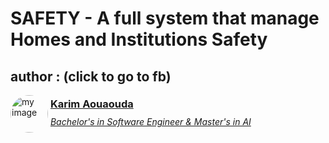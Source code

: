# SAFETY - A full system that manage Homes and Institutions Safety

## author : (click to go to fb)
<img src="https://scontent.faae2-1.fna.fbcdn.net/v/t39.30808-1/481128131_2081299015645026_4801526868928831987_n.jpg?stp=dst-jpg_s200x200_tt6&_nc_cat=108&ccb=1-7&_nc_sid=e99d92&_nc_ohc=T76rlgrlvSUQ7kNvwFPtVN0&_nc_oc=AdnTAyWN9OLESty7SBYnXkzzbBbflPnvZkeTkCDNn_I-WYat63DVJy6MdnwALOsUiwM&_nc_zt=24&_nc_ht=scontent.faae2-1.fna&_nc_gid=pjbRZXWRtueB0ZGQfj_crA&oh=00_AfG1MCrt8bl04fe1DAes11K3iiVAWWM6sTUd9AT0sLWvbg&oe=68009696" style="width: 60px;height: 60px;border-radius: 50%" alt="my image"> 
<a href="https://www.facebook.com/judoka24" style="display: inline-flex;position: relative;top: -40px;flex-direction: column;justify-content: center;gap: 10px">
    <h3 style="margin: 0">Karim Aouaouda</h3>
    <h6 style="margin: 0">Bachelor's in Software Engineer & Master's in AI</h6>
</a>


